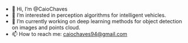 - 👋 Hi, I’m @CaioChaves
- 👀 I’m interested in perception algorithms for intelligent vehicles.
- 🌱 I’m currently working on deep learning methods for object detection on images and points cloud.
- 📫 How to reach me: caiochaves94@gmail.com

<!---
CaioChaves/CaioChaves is a ✨ special ✨ repository because its `README.md` (this file) appears on your GitHub profile.
You can click the Preview link to take a look at your changes.
--->
